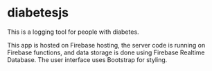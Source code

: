 # diabetesjs

This is a logging tool for people with diabetes.

This app is hosted on Firebase hosting, the server code is running on Firebase functions, and data storage is done using Firebase Realtime Database. The user interface uses Bootstrap for styling.
